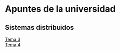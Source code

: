 # Apuntes de la universidad

## Sistemas distribuidos

[Tema 3](https://github.com/S7KYuuki/Apuntes/tree/master/SistemasDistribuidos/Tema3)  
[Tema 4](https://github.com/S7KYuuki/Apuntes/tree/master/SistemasDistribuidos/Tema4)
